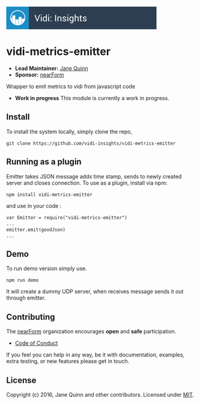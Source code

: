 ![Banner][]
# vidi-metrics-emitter

- __Lead Maintainer:__ [Jane Quinn][Lead]
- __Sponsor:__ [nearForm][Sponsor]


Wrapper to emit metrics to vidi from javascript code

- __Work in progress__ This module is currently a work in progress.

## Install
To install the system locally, simply clone the repo,

```
git clone https://github.com/vidi-insights/vidi-metrics-emitter
```

## Running as a plugin 
Emitter takes JSON message adds time stamp, sends to newly created server and closes connection. To use as a plugin, install via npm:
```
npm install vidi-metrics-emitter
```
and use in your code :

```
var Emitter = require("vidi-metrics-emitter")
...
emitter.emit(goodJson)
...

```

## Demo
To run demo version simply use. 

```
npm run demo
```

It will create a dummy UDP server, when receives message sends it out through emitter.



## Contributing
The [nearForm][Org] organization encourages __open__ and __safe__ participation.

- [Code of Conduct][CoC]

If you feel you can help in any way, be it with documentation, examples, extra testing, or new
features please get in touch.

## License
Copyright (c) 2016, Jane Quinn and other contributors.
Licensed under [MIT][].



[Banner]: https://raw.githubusercontent.com/vidi-insights/org/master/assets/vidi-banner.png
[Lead]: http://github.com/CodeWriterWriter
[Sponsor]: http://www.nearform.com/
[Org]: https://github.com/nearform
[CoC]: ./CoC.md
[MIT]: ./LICENSE
